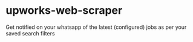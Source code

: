 # upworks-web-scraper
Get notified on your whatsapp of the latest (configured) jobs as per your saved search filters
